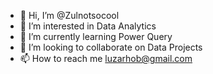 - 👋 Hi, I’m @Zulnotsocool
- 👀 I’m interested in Data Analytics
- 🌱 I’m currently learning Power Query
- 💞️ I’m looking to collaborate on Data Projects
- 📫 How to reach me luzarhob@gmail.com

<!---
Zulnotsocool/Zulnotsocool is a ✨ special ✨ repository because its `README.md` (this file) appears on your GitHub profile.
You can click the Preview link to take a look at your changes.
--->
